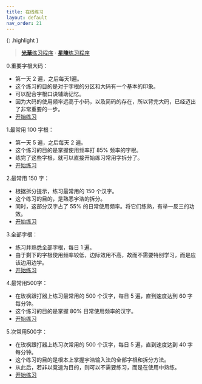 ```yaml
---
title: 在线练习
layout: default
nav_order: 21
---
```


{: .highlight }
>[**光華**练习程序](https://github.com/forFudan/yuhao/releases/download/v3.1.0/yuhao_light_practice_tool.exe) · 
>[**星陳**练习程序](https://github.com/forFudan/yuhao/releases/download/v3.1.0/yuhao_star_practice_tool.exe)  

0.重要字根大码：

- 第一天 2 遍，之后每天1遍。
- 这个练习的目的是对于字根的分区和大码有一个基本的印象。
- 可以配合字根口诀辅助记忆。
- 因为大码的使用频率远高于小码，以及简码的存在，所以背完大码，已经迈出了非常重要的一步。
- [开始练习](../light/practice/practice_dama)  

1.最常用 100 字根：  

- 第一天 5 遍，之后每天 2 遍。  
- 这个练习的目的是掌握使用频率打 85% 频率的字根。
- 练完了这些字根，就可以直接开始练习常用字拆分了。
- [开始练习](../light/practice/practice_100)  

2.最常用 150 字：  

- 根据拆分提示，练习最常用的 150 个汉字。
- 这个练习的目的，是熟悉宇浩的拆分。
- 同时，这部分汉字占了 55% 的日常使用频率。将它们练熟，有举一反三的功效。  
- [开始练习](../light/practice/practice_characters)

3.全部字根：  

- 练习并熟悉全部字根，每日 1 遍。  
- 由于剩下的字根使用频率较低，边际效用不高，故而不需要特别学习，而是应该边用边学。
- [开始练习](../light/practice/practice)

4.最常用500字：  

- 在玫枫跟打器上练习最常用的 500 个汉字，每日 5 遍，直到速度达到 60 字每分钟。
- 这个练习的目的是掌握 80% 日常使用频率的汉字。
- [开始练习](https://kylebing.cn/tools/typepad/)

5.次常用500字：  

- 在玫枫跟打器上练习次常用的 500 个汉字，每日 5 遍，直到速度达到 40 字每分钟。
- 这个练习的目的是根本上掌握宇浩输入法的全部字根和拆分方法。
- 从此后，若非以竞速为目的，则可以不需要练习，而是在使用中熟练。
- [开始练习](https://kylebing.cn/tools/typepad/)
